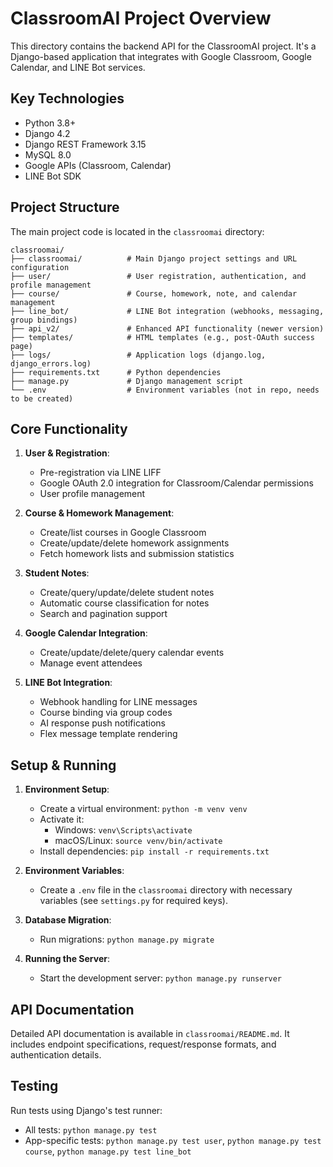 # ClassroomAI Project Overview

This directory contains the backend API for the ClassroomAI project. It's a Django-based application that integrates with Google Classroom, Google Calendar, and LINE Bot services.

## Key Technologies

- Python 3.8+
- Django 4.2
- Django REST Framework 3.15
- MySQL 8.0
- Google APIs (Classroom, Calendar)
- LINE Bot SDK

## Project Structure

The main project code is located in the `classroomai` directory:

```
classroomai/
├── classroomai/          # Main Django project settings and URL configuration
├── user/                 # User registration, authentication, and profile management
├── course/               # Course, homework, note, and calendar management
├── line_bot/             # LINE Bot integration (webhooks, messaging, group bindings)
├── api_v2/               # Enhanced API functionality (newer version)
├── templates/            # HTML templates (e.g., post-OAuth success page)
├── logs/                 # Application logs (django.log, django_errors.log)
├── requirements.txt      # Python dependencies
├── manage.py             # Django management script
└── .env                  # Environment variables (not in repo, needs to be created)
```

## Core Functionality

1.  **User & Registration**:
    - Pre-registration via LINE LIFF
    - Google OAuth 2.0 integration for Classroom/Calendar permissions
    - User profile management

2.  **Course & Homework Management**:
    - Create/list courses in Google Classroom
    - Create/update/delete homework assignments
    - Fetch homework lists and submission statistics

3.  **Student Notes**:
    - Create/query/update/delete student notes
    - Automatic course classification for notes
    - Search and pagination support

4.  **Google Calendar Integration**:
    - Create/update/delete/query calendar events
    - Manage event attendees

5.  **LINE Bot Integration**:
    - Webhook handling for LINE messages
    - Course binding via group codes
    - AI response push notifications
    - Flex message template rendering

## Setup & Running

1.  **Environment Setup**:
    - Create a virtual environment: `python -m venv venv`
    - Activate it:
        - Windows: `venv\Scripts\activate`
        - macOS/Linux: `source venv/bin/activate`
    - Install dependencies: `pip install -r requirements.txt`

2.  **Environment Variables**:
    - Create a `.env` file in the `classroomai` directory with necessary variables (see `settings.py` for required keys).

3.  **Database Migration**:
    - Run migrations: `python manage.py migrate`

4.  **Running the Server**:
    - Start the development server: `python manage.py runserver`

## API Documentation

Detailed API documentation is available in `classroomai/README.md`. It includes endpoint specifications, request/response formats, and authentication details.

## Testing

Run tests using Django's test runner:
- All tests: `python manage.py test`
- App-specific tests: `python manage.py test user`, `python manage.py test course`, `python manage.py test line_bot`